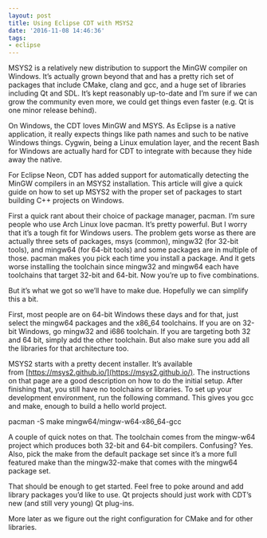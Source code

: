 ```yaml
---
layout: post
title: Using Eclipse CDT with MSYS2
date: '2016-11-08 14:46:36'
tags:
- eclipse
---
```



MSYS2 is a relatively new distribution to support the MinGW compiler on Windows. It’s actually grown beyond that and has a pretty rich set of packages that include CMake, clang and gcc, and a huge set of libraries including Qt and SDL. It’s kept reasonably up-to-date and I’m sure if we can grow the community even more, we could get things even faster (e.g. Qt is one minor release behind).

On Windows, the CDT loves MinGW and MSYS. As Eclipse is a native application, it really expects things like path names and such to be native Windows things. Cygwin, being a Linux emulation layer, and the recent Bash for Windows are actually hard for CDT to integrate with because they hide away the native.

For Eclipse Neon, CDT has added support for automatically detecting the MinGW compilers in an MSYS2 installation. This article will give a quick guide on how to set up MSYS2 with the proper set of packages to start building C++ projects on Windows.

First a quick rant about their choice of package manager, pacman. I’m sure people who use Arch Linux love pacman. It’s pretty powerful. But I worry that it’s a tough fit for Windows users. The problem gets worse as there are actually three sets of packages, msys (common), mingw32 (for 32-bit tools), and mingw64 (for 64-bit tools) and some packages are in multiple of those. pacman makes you pick each time you install a package. And it gets worse installing the toolchain since mingw32 and mingw64 each have toolchains that target 32-bit and 64-bit. Now you’re up to five combinations.

But it’s what we got so we’ll have to make due. Hopefully we can simplify this a bit.

First, most people are on 64-bit Windows these days and for that, just select the mingw64 packages and the x86_64 toolchains. If you are on 32-bit Windows, go mingw32 and i686 toolchain. If you are targeting both 32 and 64 bit, simply add the other toolchain. But also make sure you add all the libraries for that architecture too.

MSYS2 starts with a pretty decent installer. It’s available from [https://msys2.github.io/](https://msys2.github.io/). The instructions on that page are a good description on how to do the initial setup. After finishing that, you still have no toolchains or libraries. To set up your development environment, run the following command. This gives you gcc and make, enough to build a hello world project.

pacman -S make mingw64/mingw-w64-x86_64-gcc

A couple of quick notes on that. The toolchain comes from the mingw-w64 project which produces both 32-bit and 64-bit compilers. Confusing? Yes. Also, pick the make from the default package set since it’s a more full featured make than the mingw32-make that comes with the mingw64 package set.

That should be enough to get started. Feel free to poke around and add library packages you’d like to use. Qt projects should just work with CDT’s new (and still very young) Qt plug-ins.

More later as we figure out the right configuration for CMake and for other libraries.


